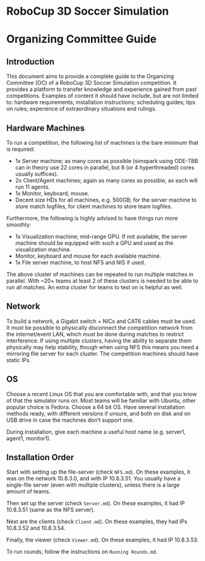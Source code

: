 # RoboCup 3D Soccer Simulation

# Organizing Committee Guide

## Introduction

This document aims to provide a complete guide to the Organizing Committee (OC) of a RoboCup 3D Soccer Simulation competition. It provides a platform to transfer knowledge and experience gained from past competitions. Examples of content it should have include, but are not limited to: hardware requirements; installation instructions; scheduling guides; tips on rules; experience of extraordinary situations and rulings.

## Hardware Machines

To run a competition,  the following list of machines is the bare minimum that  is required:

- 1x Server machine; as many cores as possible (simspark using ODE-TBB can in theory use 22 cores in parallel, but 8 (or 4 hyperthreaded) cores usually suffices).
- 2x Client/Agent machines; again as many cores as possible, as each will run 11 agents.
- 1x Monitor, keyboard, mouse.
- Decent size HDs for all machines, e.g. 500GB; for the server machine to store match logfiles, for client machines to store team logfiles.

Furthermore, the following is highly advised to have things run more smoothly:
	
- 1x Visualization machine; mid-range GPU. If not available, the server machine should be equipped with such a GPU and used as the visualization machine.
- Monitor, keyboard and mouse for each available machine.
- 1x File server machine, to host NFS and NIS if used.

The above cluster of machines can be repeated to run multiple matches in parallel. With ~20+ teams at least 2 of these clusters is needed to be able to run all matches. An extra cluster for teams to test on is helpful as well.


## Network

To build a network, a Gigabit switch + NICs and CAT6 cables must be used.
It must be possible to physically disconnect the competition network from the internet/event LAN, which must be done during matches to restrict interference. If using multiple clusters, having the ability to separate them physically may help stability, though when using NFS this means you need a mirroring file server for each cluster.
The competition machines should have static IPs.

## OS

Choose a recent Linux OS that you are comfortable with, and that you know of that the simulator runs on. Most teams will be familiar with Ubuntu, other popular choice is Fedora.
Choose a 64 bit OS.
Have several installation methods ready, with different versions if unsure, and both on disk and on USB drive in case the machines don’t support one.

During installation, give each machine a useful host name (e.g. server1, agent1, monitor1).

## Installation Order

Start with setting up the file-server (check `NFS.md`). On these examples, it was on the network 10.8.3.0, and with IP 10.8.3.51. You usually have a single-file server (even with multiple clusters), unless there is a large amount of teams.

Then set up the server (check `Server.md`). On these examples, it had IP 10.8.3.51 (same as the NFS server).

Next are the clients (check `Client.md`). On these examples, they had IPs 10.8.3.52 and 10.8.3.54.

Finally, the viewer (check `Viewer.md`). On these examples, it had IP 10.8.3.53.

To run rounds, follow the instructions on `Running Rounds.md`.